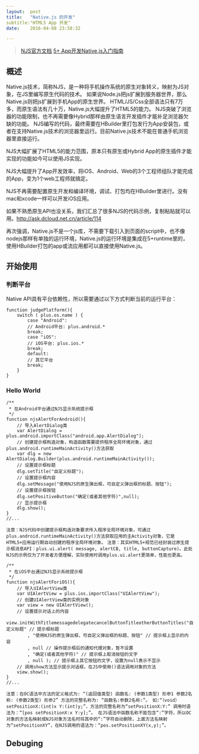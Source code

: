 ```yaml
---
layout:  post
title:   "Native.js 的开发"
subtitle:"HTML5 App 开发"
date:    2016-04-08 23:58:32

---
```


> [NJS官方文档](http://ask.dcloud.net.cn/article/88)
> [5+ App开发Native.js入门指南](http://ask.dcloud.net.cn/article/88)

## 概述
Native.js技术，简称NJS，是一种将手机操作系统的原生对象转义，映射为JS对象，在JS里编写原生代码的技术。
如果说Node.js把js扩展到服务器世界，那么Native.js则把js扩展到手机App的原生世界。
HTML/JS/Css全部语法只有7万多，而原生语法有几十万，Native.js大幅提升了HTML5的能力。
NJS突破了浏览器的功能限制，也不再需要像Hybrid那样由原生语言开发插件才能补足浏览器欠缺的功能。
NJS编写的代码，最终需要在HBuilder里打包发行为App安装包，或者在支持Native.js技术的浏览器里运行。目前Native.js技术不能在普通手机浏览器里直接运行。


NJS大幅扩展了HTML5的能力范围，原本只有原生或Hybrid App的原生插件才能实现的功能如今可以使用JS实现。

NJS大幅提升了App开发效率，将iOS、Android、Web的3个工程师组队才能完成的App，变为1个web工程师就搞定。

NJS不再需要配置原生开发和编译环境，调试、打包均在HBuilder里进行。没有mac和xcode一样可以开发iOS应用。

如果不熟悉原生API也没关系，我们汇总了很多NJS的代码示例，复制粘贴就可以用。http://ask.dcloud.net.cn/article/114

再次强调，Native.js不是一个js库，不需要下载引入到页面的script中，也不像nodejs那样有单独的运行环境，Native.js的运行环境是集成在5+runtime里的，使用HBuilder打包的app或流应用都可以直接使用Native.js。


## 开始使用
### 判断平台

Native API具有平台依赖性，所以需要通过以下方式判断当前的运行平台：
```
function judgePlatform(){
    switch ( plus.os.name ) {
        case "Android":
        // Android平台: plus.android.*
        break;
        case "iOS":
        // iOS平台: plus.ios.*
        break;
        default:
        // 其它平台
        break;
    }
}
```

### Hello World
```
/**
 * 在Android平台通过NJS显示系统提示框
 */
function njsAlertForAndroid(){
    // 导入AlertDialog类
    var AlertDialog = plus.android.importClass("android.app.AlertDialog");
    // 创建提示框构造对象，构造函数需要提供程序全局环境对象，通过plus.android.runtimeMainActivity()方法获取
    var dlg = new AlertDialog.Builder(plus.android.runtimeMainActivity());
    // 设置提示框标题
    dlg.setTitle("自定义标题");
    // 设置提示框内容
    dlg.setMessage("使用NJS的原生弹出框，可自定义弹出框的标题、按钮");
    // 设置提示框按钮
    dlg.setPositiveButton("确定(或者其他字符)",null);
    // 显示提示框
    dlg.show();
}
//...
```
`注意：NJS代码中创建提示框构造对象要求传入程序全局环境对象，可通过plus.android.runtimeMainActivity()方法获取应用的主Activity对象，它是HTML5+应用运行期自动创建的程序全局环境对象。`
`注意：其实HTML5+规范已经封装过原生提示框消息API：plus.ui.alert( message, alertCB, title, buttonCapture)。此处NJS的示例仅为了开发者方便理解，实际使用时调用plus.ui.alert更简单，性能也更高。`


```
/**
 * 在iOS平台通过NJS显示系统提示框
 */
function njsAlertForiOS(){
    // 导入UIAlertView类
    var UIAlertView = plus.ios.importClass("UIAlertView");
    // 创建UIAlertView类的实例对象
    var view = new UIAlertView();
    // 设置提示对话上的内容
    view.initWithTitlemessagedelegatecancelButtonTitleotherButtonTitles("自定义标题" // 提示框标题
        , "使用NJS的原生弹出框，可自定义弹出框的标题、按钮" // 提示框上显示的内容
        , null // 操作提示框后的通知代理对象，暂不设置
        , "确定(或者其他字符)" // 提示框上取消按钮的文字
        , null ); // 提示框上其它按钮的文字，设置为null表示不显示
    // 调用show方法显示提示对话框，在JS中使用()语法调用对象的方法
    view.show();
}
//...
```
`注意：在OC语法中方法的定义格式为:
“(返回值类型) 函数名: (参数1类型) 形参1 参数2名称: (参数2类型) 形参2”
方法的完整名称为: “函数名:参数2名称:”。
如:“（void）setPositionX:(int)x Y:(int)y;”，方法的完整名称为“setPositionX:Y:”
调用时语法为：“[pos setPositionX:x Y:y];”。
在JS语法中函数名称不能包含“:”字符，所以OC对象的方法名映射成NJS对象方法名时将其中的“:”字符自动删除，上面方法名映射为“setPositionXY”，在NJS调用的语法为：“pos.setPositionXY(x,y);”。`

## Debuging

